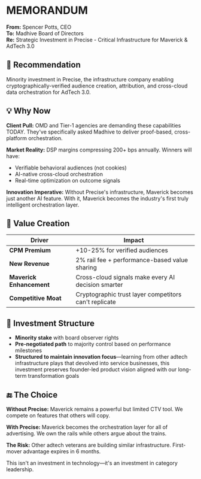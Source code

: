 # MEMORANDUM

**From:** Spencer Potts, CEO  
**To:** Madhive Board of Directors  
**Re:** Strategic Investment in Precise - Critical Infrastructure for Maverick & AdTech 3.0

## 📍 Recommendation

Minority investment in Precise, the infrastructure company enabling cryptographically-verified audience creation, attribution, and cross-cloud data orchestration for AdTech 3.0.

## 💡 Why Now

**Client Pull:** OMD and Tier-1 agencies are demanding these capabilities TODAY. They've specifically asked Madhive to deliver proof-based, cross-platform orchestration.

**Market Reality:** DSP margins compressing 200+ bps annually. Winners will have:
- Verifiable behavioral audiences (not cookies)
- AI-native cross-cloud orchestration
- Real-time optimization on outcome signals

**Innovation Imperative:** Without Precise's infrastructure, Maverick becomes just another AI feature. With it, Maverick becomes the industry's first truly intelligent orchestration layer.

## 🚀 Value Creation

| Driver | Impact |
|--------|---------|
| **CPM Premium** | +10-25% for verified audiences |
| **New Revenue** | 2% rail fee + performance-based value sharing |
| **Maverick Enhancement** | Cross-cloud signals make every AI decision smarter |
| **Competitive Moat** | Cryptographic trust layer competitors can't replicate |

## 💸 Investment Structure

- **Minority stake** with board observer rights
- **Pre-negotiated path** to majority control based on performance milestones
- **Structured to maintain innovation focus**—learning from other adtech infrastructure plays that devolved into service businesses, this investment preserves founder-led product vision aligned with our long-term transformation goals

## 🔚 The Choice

**Without Precise:** Maverick remains a powerful but limited CTV tool. We compete on features that others will copy.

**With Precise:** Maverick becomes the orchestration layer for all of advertising. We own the rails while others argue about the trains.

**The Risk:** Other adtech veterans are building similar infrastructure. First-mover advantage expires in 6 months.

This isn't an investment in technology—it's an investment in category leadership.